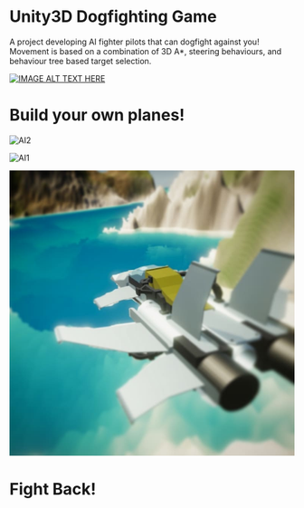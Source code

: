 # Unity3D Dogfighting Game
A project developing AI fighter pilots that can dogfight against you! Movement is based on a combination of 3D A*, steering behaviours, and behaviour tree based target selection.

[![IMAGE ALT TEXT HERE](https://img.youtube.com/vi/YOUTUBE_VIDEO_ID_HERE/0.jpg)]([https://www.youtube.com/watch?v=YOUTUBE_VIDEO_ID_HERE](https://www.youtube.com/watch?v=F20Sr5FlUlE&ab_channel=Dave%2FGameDevelopment))

# Build your own planes!

![AI2](https://github.com/JoshuaK0/Flight/blob/main/AI1.gif)

![AI1](https://github.com/JoshuaK0/Flight/blob/main/AI2.gif)

![Plane](https://github.com/JoshuaK0/Flight/blob/main/Plane.jpeg)

# Fight Back!
